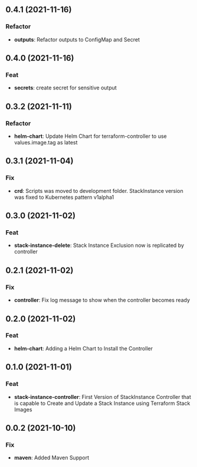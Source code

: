 ## 0.4.1 (2021-11-16)

### Refactor

- **outputs**: Refactor outputs to ConfigMap and Secret

## 0.4.0 (2021-11-16)

### Feat

- **secrets**: create secret for sensitive output

## 0.3.2 (2021-11-11)

### Refactor

- **helm-chart**: Update Helm Chart for terraform-controller to use values.image.tag as latest

## 0.3.1 (2021-11-04)

### Fix

- **crd**: Scripts was moved to development folder. StackInstance version was fixed to Kubernetes pattern v1alpha1

## 0.3.0 (2021-11-02)

### Feat

- **stack-instance-delete**: Stack Instance Exclusion now is replicated by controller

## 0.2.1 (2021-11-02)

### Fix

- **controller**: Fix log message to show when the controller becomes ready

## 0.2.0 (2021-11-02)

### Feat

- **helm-chart**: Adding a Helm Chart to Install the Controller

## 0.1.0 (2021-11-01)

### Feat

- **stack-instance-controller**: First Version of StackInstance Controller that is capable to Create and Update a Stack Instance using Terraform Stack Images

## 0.0.2 (2021-10-10)

### Fix

- **maven**: Added Maven Support
